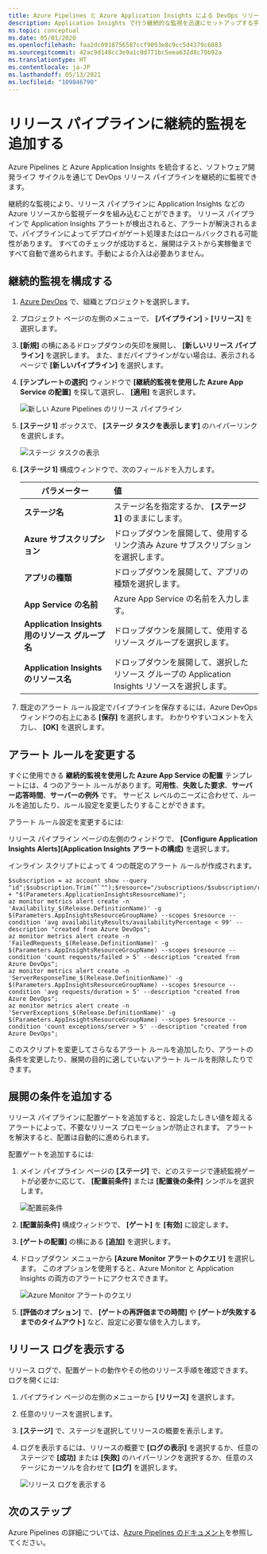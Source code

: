 ```yaml
---
title: Azure Pipelines と Azure Application Insights による DevOps リリース パイプラインの継続的監視 | Microsoft Docs
description: Application Insights で行う継続的な監視を迅速にセットアップする手順を説明します
ms.topic: conceptual
ms.date: 05/01/2020
ms.openlocfilehash: faa2dc0918756587ccf9093e8c9cc5d4379c6883
ms.sourcegitcommit: 42ac9d148cc3e9a1c0d771bc5eea632d8c70b92a
ms.translationtype: HT
ms.contentlocale: ja-JP
ms.lasthandoff: 05/13/2021
ms.locfileid: "109846790"
---
```

# <a name="add-continuous-monitoring-to-your-release-pipeline"></a>リリース パイプラインに継続的監視を追加する

Azure Pipelines と Azure Application Insights を統合すると、ソフトウェア開発ライフ サイクルを通じて DevOps リリース パイプラインを継続的に監視できます。 

継続的な監視により、リリース パイプラインに Application Insights などの Azure リソースから監視データを組み込むことができます。 リリース パイプラインで Application Insights アラートが検出されると、アラートが解決されるまで、パイプラインによってデプロイがゲート処理またはロールバックされる可能性があります。 すべてのチェックが成功すると、展開はテストから実稼働まですべて自動で進められます。手動による介入は必要ありません。 

## <a name="configure-continuous-monitoring"></a>継続的監視を構成する

1. [Azure DevOps](https://dev.azure.com) で、組織とプロジェクトを選択します。
   
1. プロジェクト ページの左側のメニューで、 **[パイプライン]**  >  **[リリース]** を選択します。 
   
1. **[新規]** の横にあるドロップダウンの矢印を展開し、 **[新しいリリース パイプライン]** を選択します。 また、まだパイプラインがない場合は、表示されるページで **[新しいパイプライン]** を選択します。
   
1. **[テンプレートの選択]** ウィンドウで **[継続的監視を使用した Azure App Service の配置]** を探して選択し、 **[適用]** を選択します。 

   ![新しい Azure Pipelines のリリース パイプライン](media/continuous-monitoring/001.png)

1. **[ステージ 1]** ボックスで、 **[ステージ タスクを表示します]** のハイパーリンクを選択します。

   ![ステージ タスクの表示](media/continuous-monitoring/002.png)

1. **[ステージ 1]** 構成ウィンドウで、次のフィールドを入力します。 

    | パラメーター        | 値 |
   | ------------- |:-----|
   | **ステージ名**      | ステージ名を指定するか、 **[ステージ 1]** のままにします。 |
   | **Azure サブスクリプション** | ドロップダウンを展開して、使用するリンク済み Azure サブスクリプションを選択します。|
   | **アプリの種類** | ドロップダウンを展開して、アプリの種類を選択します。 |
   | **App Service の名前** | Azure App Service の名前を入力します。 |
   | **Application Insights 用のリソース グループ名**    | ドロップダウンを展開して、使用するリソース グループを選択します。 |
   | **Application Insights のリソース名** | ドロップダウンを展開して、選択したリソース グループの Application Insights リソースを選択します。

1. 既定のアラート ルール設定でパイプラインを保存するには、Azure DevOps ウィンドウの右上にある **[保存]** を選択します。 わかりやすいコメントを入力し、 **[OK]** を選択します。

## <a name="modify-alert-rules"></a>アラート ルールを変更する

すぐに使用できる **継続的監視を使用した Azure App Service の配置** テンプレートには、4 つのアラート ルールがあります。**可用性**、**失敗した要求**、**サーバー応答時間**、**サーバーの例外** です。 サービス レベルのニーズに合わせて、ルールを追加したり、ルール設定を変更したりすることができます。 

アラート ルール設定を変更するには:

リリース パイプライン ページの左側のウィンドウで、 **[Configure Application Insights Alerts]\(Application Insights アラートの構成\)** を選択します。

インライン スクリプトによって 4 つの既定のアラート ルールが作成されます。

```azurecli
$subscription = az account show --query "id";$subscription.Trim("`"");$resource="/subscriptions/$subscription/resourcegroups/"+"$(Parameters.AppInsightsResourceGroupName)"+"/providers/microsoft.insights/components/" + "$(Parameters.ApplicationInsightsResourceName)";
az monitor metrics alert create -n 'Availability_$(Release.DefinitionName)' -g $(Parameters.AppInsightsResourceGroupName) --scopes $resource --condition 'avg availabilityResults/availabilityPercentage < 99' --description "created from Azure DevOps";
az monitor metrics alert create -n 'FailedRequests_$(Release.DefinitionName)' -g $(Parameters.AppInsightsResourceGroupName) --scopes $resource --condition 'count requests/failed > 5' --description "created from Azure DevOps";
az monitor metrics alert create -n 'ServerResponseTime_$(Release.DefinitionName)' -g $(Parameters.AppInsightsResourceGroupName) --scopes $resource --condition 'avg requests/duration > 5' --description "created from Azure DevOps";
az monitor metrics alert create -n 'ServerExceptions_$(Release.DefinitionName)' -g $(Parameters.AppInsightsResourceGroupName) --scopes $resource --condition 'count exceptions/server > 5' --description "created from Azure DevOps";
```

このスクリプトを変更してさらなるアラート ルールを追加したり、アラートの条件を変更したり、展開の目的に適していないアラート ルールを削除したりできます。

## <a name="add-deployment-conditions"></a>展開の条件を追加する

リリース パイプラインに配置ゲートを追加すると、設定したしきい値を超えるアラートによって、不要なリリース プロモーションが防止されます。 アラートを解決すると、配置は自動的に進められます。

配置ゲートを追加するには:

1. メイン パイプライン ページの **[ステージ]** で、どのステージで連続監視ゲートが必要かに応じて、 **[配置前条件]** または **[配置後の条件]** シンボルを選択します。
   
   ![配置前条件](media/continuous-monitoring/004.png)
   
1. **[配置前条件]** 構成ウィンドウで、 **[ゲート]** を **[有効]** に設定します。
   
1. **[ゲートの配置]** の横にある **[追加]** を選択します。
   
1. ドロップダウン メニューから **[Azure Monitor アラートのクエリ]** を選択します。 このオプションを使用すると、Azure Monitor と Application Insights の両方のアラートにアクセスできます。
   
   ![Azure Monitor アラートのクエリ](media/continuous-monitoring/005.png)
   
1. **[評価のオプション]** で、 **[ゲートの再評価までの時間]** や **[ゲートが失敗するまでのタイムアウト]** など、設定に必要な値を入力します。 

## <a name="view-release-logs"></a>リリース ログを表示する

リリース ログで、配置ゲートの動作やその他のリリース手順を確認できます。 ログを開くには:

1. パイプライン ページの左側のメニューから **[リリース]** を選択します。 
   
1. 任意のリリースを選択します。 
   
1. **[ステージ]** で、ステージを選択してリリースの概要を表示します。 
   
1. ログを表示するには、リリースの概要で **[ログの表示]** を選択するか、任意のステージで **[成功]** または **[失敗]** のハイパーリンクを選択するか、任意のステージにカーソルを合わせて **[ログ]** を選択します。 
   
   ![リリース ログを表示する](media/continuous-monitoring/006.png)

## <a name="next-steps"></a>次のステップ

Azure Pipelines の詳細については、[Azure Pipelines のドキュメント](/azure/devops/pipelines)を参照してください。
